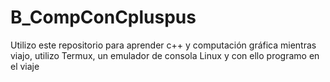 # B_CompConCpluspus

Utilizo este repositorio para aprender c++ y computación gráfica mientras viajo, utilizo Termux, un emulador de consola Linux y con ello programo en el viaje
